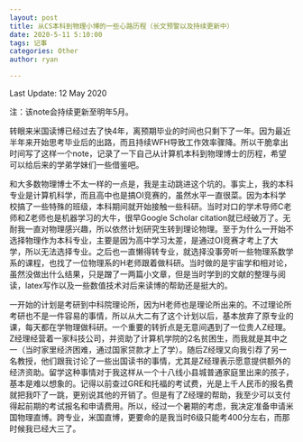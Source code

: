 ```yaml
---
layout: post
title: 从CS本科到物理小博的一些心路历程（长文预警以及持续更新中）
date: 2020-5-11 5:10:00
tags: 记事
categories: Other
author: ryan

---
```

Last Update: 12 May 2020

注：该note会持续更新至明年5月。

转眼来米国读博已经过去了快4年，离预期毕业的时间也只剩下了一年。因为最近半年来开始思考毕业后的出路，而且持续WFH导致工作效率骤降。所以干脆拿出时间写了这样一个note，记录了一下自己从计算机本科到物理博士的历程，希望可以给后来的学弟学妹们一些借鉴吧。

和大多数物理博士不太一样的一点是，我是主动跳进这个坑的。事实上，我的本科专业是计算机科学，而且高中也是搞OI竞赛的，虽然水平一直很菜。因为本科学校搞了一些特殊的班级，本科期间就开始接触一些科研。当时对口的学术导师C老师和Z老师也是机器学习的大牛，很早Google Scholar citation就已经破万了。无耐我一直对物理感兴趣，所以依然计划研究生转到理论物理。至于为什么一开始不选择物理作为本科专业，主要是因为高中学习太差，是通过OI竞赛才考上了大学，所以无法选择专业。之后也一直懒得转专业，就选择没事旁听一些物理系数学系的课程，也找了一位物理系的H老师跟着做科研。当时做的是宇宙学和相对论，虽然没做出什么结果，只是蹭了一两篇小文章，但是当时学到的文献的整理与阅读，latex写作以及一些数值技术对后来读博的帮助还是挺大的。

一开始的计划是考研到中科院理论所，因为H老师也是理论所出来的。不过理论所考研也不是一件容易的事情，所以从大二有了这个计划以后，基本放弃了原专业的课，每天都在学物理做科研。一个重要的转折点是无意间遇到了一位贵人Z经理。Z经理经营着一家科技公司，并资助了计算机学院的2名贫困生，而我就是其中之一（当时家里经济困难，通过国家贷款才上了学）。随后Z经理又向我引荐了另一名教授，他们跟我讨论了一些出国读书的事情，尤其是Z经理表示愿意提供额外的经济资助。留学这种事情对于我这样从一个十八线小县城普通家庭里出来的孩子，基本是难以想象的。记得以前查过GRE和托福的考试费，光是上千人民币的报名费就把我吓了一跳，更别说其他的开销了。但是有了Z经理的帮助，我至少可以支付得起前期的考试报名和申请费用。所以，经过一个暑期的考虑，我决定准备申请米国物理直博。跨专业，米国直博，更要命的是我当时6级只能考400分左右，而那时候我已经大三了。